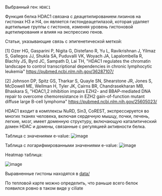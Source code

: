 Выбранный ген: `HDAC1`

Функция белка HDAC1 связана с деацетилированием лизинов на гистонах H3 и H4, он является гистондеацетилазой, которая удаляет ацетильные группы с гистонов, изменяя уровень гистоновой ацетилирования и влияя на экспрессию генов.

Статьи, указывающие связь с эпигенетической меткой:

[1] Ozer HG, Gasparini P, Nigita G, Distefano R, Yu L, Ravikrishnan J, Yilmaz S, Gallegos JJ, Shukla SA, Puduvalli VK, Woyach JA, Lapalombella R, Blachly JS, Byrd JC, Sampath D, Lai TH, "HDAC1 regulates the chromatin landscape to control transcriptional dependencies in chronic lymphocytic leukemia" https://pubmed.ncbi.nlm.nih.gov/36287107/

[2] Johnson DP, Spitz GS, Tharkar S, Quayle SN, Shearstone JR, Jones S, McDowell ME, Wellman H, Tyler JK, Cairns BR, Chandrasekharan MB, Bhaskara S, "HDAC1,2 inhibition impairs EZH2- and BBAP-mediated DNA repair to overcome chemoresistance in EZH2 gain-of-function mutant diffuse large B-cell lymphoma" https://pubmed.ncbi.nlm.nih.gov/25605023/

HDAC1 входит в комплексы NuRD, Sin3, CoREST, экспрессируется во многих тканях человека, включая сердечную мышцу, почки, печень, легкие, мозг, имеет доменную структуру, включающую каталитический домен HDAC и домены, связанные с регуляцией активности белка.

Таблица с значениями e-value:
![image](https://github.com/cherepasshka/bioinf-project/assets/50082204/ab523340-6da1-4585-a0ca-217ce11aaac2)

Таблица с логарифмированными значениями e-value:
![image](https://github.com/cherepasshka/bioinf-project/assets/50082204/32c0d832-9b18-4b77-bc22-4c15251fdcc3)

Heatmap таблица:

![image](https://github.com/cherepasshka/bioinf-project/assets/50082204/1c066461-8bf4-4985-976b-dfb825dc7cb5)

Выравненные гистоны находятся в [data/](https://github.com/cherepasshka/bioinf-project/tree/main/data)

По тепловой карте можно определить, что раньше всего белок появился ровно в таком виде у ciliate
